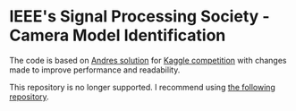 # IEEE's Signal Processing Society - Camera Model Identification

The code is based on [Andres solution](https://github.com/antorsae/sp-society-camera-model-identification) for [Kaggle competition](https://www.kaggle.com/c/sp-society-camera-model-identification) with changes made to improve performance and readability.

This repository is no longer supported. I recommend using [the following repository](https://github.com/PavelOstyakov/camera_identification/).
